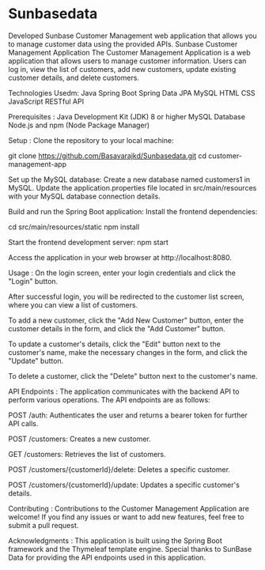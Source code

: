 # Sunbasedata
Developed Sunbase Customer Management web application that allows you to manage customer data using the provided APIs.
Sunbase Customer Management Application
The Customer Management Application is a web application that allows users to manage customer information. Users can log in, view the list of customers, 
add new customers, update existing customer details, and delete customers.

Technologies Usedm:
Java
Spring Boot
Spring Data JPA
MySQL
HTML
CSS
JavaScript
RESTful API

Prerequisites :
Java Development Kit (JDK) 8 or higher
MySQL Database
Node.js and npm (Node Package Manager)

Setup : 
Clone the repository to your local machine:

git clone https://github.com/Basavarajkd/Sunbasedata.git
cd customer-management-app

Set up the MySQL database:
Create a new database named customers1 in MySQL.
Update the application.properties file located in src/main/resources with your MySQL database connection details.

Build and run the Spring Boot application:
Install the frontend dependencies:

cd src/main/resources/static
npm install

Start the frontend development server:
npm start

Access the application in your web browser at http://localhost:8080.

Usage :
On the login screen, enter your login credentials and click the "Login" button.

After successful login, you will be redirected to the customer list screen, where you can view a list of customers.

To add a new customer, click the "Add New Customer" button, enter the customer details in the form, and click the "Add Customer" button.

To update a customer's details, click the "Edit" button next to the customer's name, make the necessary changes in the form, and click the "Update" button.

To delete a customer, click the "Delete" button next to the customer's name.

API Endpoints :
The application communicates with the backend API to perform various operations. The API endpoints are as follows:

POST /auth: Authenticates the user and returns a bearer token for further API calls.

POST /customers: Creates a new customer.

GET /customers: Retrieves the list of customers.

POST /customers/{customerId}/delete: Deletes a specific customer.

POST /customers/{customerId}/update: Updates a specific customer's details.

Contributing :
Contributions to the Customer Management Application are welcome! If you find any issues or want to add new features, feel free to submit a pull request.

Acknowledgments :
This application is built using the Spring Boot framework and the Thymeleaf template engine.
Special thanks to SunBase Data for providing the API endpoints used in this application.
